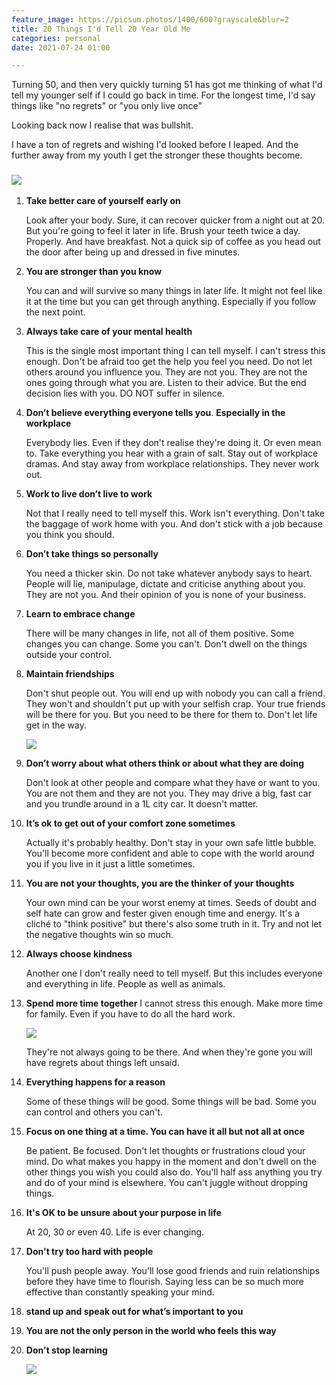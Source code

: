 ```yaml
---
feature_image: https://picsum.photos/1400/600?grayscale&blur=2
title: 20 Things I'd Tell 20 Year Old Me
categories: personal
date: 2021-07-24 01:00

---
```

Turning 50, and then very quickly turning 51 has got me thinking of what I'd tell my younger self if I could go back in time. For the longest time, I'd say things like "no regrets" or "you only live once"

Looking back now I realise that was bullshit.

I have a ton of regrets and wishing I'd looked before I leaped. And the further away from my youth I get the stronger these thoughts become.

### ![](https://res.cloudinary.com/paddysplace/image/upload/v1627250358/canva_assets/20_Things_I_d_Tell_20_Year_Old_Me_agchzz.png)

 1. **Take better care of yourself early on**

    Look after your body. Sure, it can recover quicker from a night out at 20. But you're going to feel it later in life. Brush your teeth twice a day. Properly. And have breakfast. Not a quick sip of coffee as you head out the door after being up and dressed in five minutes.
 2. **You are stronger than you know**

    You can and will survive so many things in later life. It might not feel like it at the time but you can get through anything. Especially if you follow the next point.
 3. **Always take care of your mental health**

    This is the single most important thing I can tell myself. I can't stress this enough. Don't be afraid too get the help you feel you need. Do not let others around you influence you. They are not you. They are not the ones going through what you are. Listen to their advice. But the end decision lies with you. DO NOT suffer in silence.
 4. **Don’t believe everything everyone tells you**. **Especially in the workplace**

    Everybody lies.  Even if they don't realise they're doing it. Or even mean to. Take everything you hear with a grain of salt. Stay out of workplace dramas. And stay away from workplace relationships. They never work out.
 5. **Work to live don’t live to work**

    Not that I really need to tell myself this. Work isn't everything. Don't take the baggage of work home with you. And don't stick with a job because you think you should.
 6. **Don’t take things so personally**

    You need a thicker skin. Do not take whatever anybody says to heart. People will lie, manipulage, dictate and criticise anything about you. They are not you. And their opinion of you is none of your business.
 7. **Learn to embrace change**

    There will be many changes in life, not all of them positive. Some changes you can change. Some you can't. Don't dwell on the things outside your control.
 8. **Maintain friendships**

    Don't shut people out. You will end up with nobody you can call a friend. They won't and shouldn't put up with your selfish crap. Your true friends will be there for you. But you need to be there for them to.  Don't let life get in the way.

    ![](https://res.cloudinary.com/paddysplace/image/upload/v1627250397/blog/undraw/undraw_Social_media_re_w12q_dbdqwh.png)
 9. **Don’t worry about what others think or about what they are doing**

    Don't look at other people and compare what they have or want to you. You are not them and they are not you. They may drive a big, fast car and you trundle around in a 1L city car. It doesn't matter.
10. **It’s ok to get out of your comfort zone sometimes** 

    Actually it's probably healthy. Don't stay in your own safe little bubble. You'll become more confident and able to cope with the world around you if you live in it just a little sometimes. 
11. **You are not your thoughts, you are the thinker of your thoughts** 

    Your own mind can be your worst enemy at times. Seeds of doubt and self hate can grow and fester given enough time and energy. It's a cliché to "think positive" but there's also some truth in it. Try and not let the negative thoughts win so much. 
12. **Always choose kindness** 

    Another one I don't really need to tell myself. But this includes everyone and everything in life. People as well as animals. 
13. **Spend more time together** I cannot stress this enough. Make more time for family. Even if you have to do all the hard work. 

    ![](https://res.cloudinary.com/paddysplace/image/upload/v1627250397/blog/undraw/undraw_fatherhood_7i19_hysxfi.png)

    They're not always going to be there. And when they're gone you will have regrets about things left unsaid.
14. **Everything happens for a reason** 

    Some of these things will be good. Some things will be bad. Some you can control and others you can't.
15. **Focus on one thing at a time. You can have it all but not all at once** 

    Be patient. Be focused. Don't let thoughts or frustrations cloud your mind. Do what makes you happy in the moment and don't dwell on the other things you wish you could also do. You'll half ass anything you try and do of your mind is elsewhere. You can't juggle without dropping things.
16. **It's OK to be unsure about your purpose in life** 

    At 20, 30 or even 40. Life is ever changing.
17. **Don't try too hard with people** 

    You'll push people away. You'll lose good friends and ruin relationships before they have time to flourish. Saying less can be so much more effective than constantly speaking your mind.
18. **stand up and speak out for what’s important to you**
19. **You are not the only person in the world who feels this way**
20. **Don't stop learning**

    ![](https://res.cloudinary.com/paddysplace/image/upload/v1627250397/blog/undraw/undraw_exams_g4ow_jd1g7g.png)